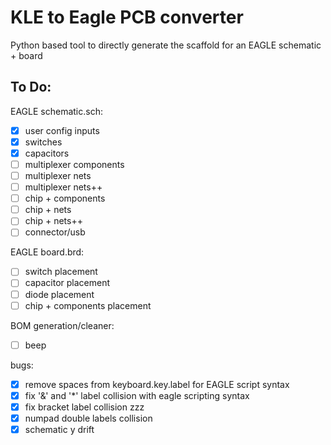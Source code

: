 # KLE to Eagle PCB converter

Python based tool to directly generate the scaffold for an EAGLE schematic + board


## To Do:
EAGLE schematic.sch:

- [x] user config inputs 
- [x] switches
- [x] capacitors
- [ ] multiplexer components
- [ ] multiplexer nets
- [ ] multiplexer nets++
- [ ] chip + components
- [ ] chip + nets
- [ ] chip + nets++
- [ ] connector/usb

EAGLE board.brd:

- [ ] switch placement
- [ ] capacitor placement
- [ ] diode placement
- [ ] chip + components placement

 BOM generation/cleaner:
- [ ] beep

bugs:
- [x] remove spaces from keyboard.key.label for EAGLE script syntax
- [x] fix '&' and '*' label collision with eagle scripting syntax
- [x] fix bracket label collision zzz
- [x] numpad double labels collision
- [x] schematic y drift